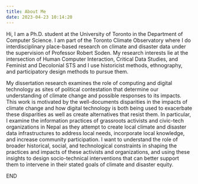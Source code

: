 ```yaml
---
title: About Me
date: 2023-04-23 10:14:20
---
```


Hi, I am a Ph.D. student at the University of Toronto in the Department of Computer Science. I am part of the Toronto Climate Observatory where I do interdisciplinary place-based research on climate and disaster data under the supervision of Professor Robert Soden. My research interests lie at the intersection of Human Computer Interaction, Critical Data Studies, and Feminist and Decolonial STS and I use historicist methods, ethnography, and participatory design methods to pursue them. 
 
My dissertation research examines the role of computing and digital technology as sites of political contestation that determine our understanding of climate change and possible responses to its impacts. This work is motivated by the well-documents disparities in the impacts of climate change and how digital technology is both being used to exacerbate these disparities as well as create alternatives that resist them.  In particular, I examine the information practices of grassroots activists and civic-tech organizations in Nepal as they attempt to create local climate and disaster data infrastructures to address local needs, incorporate local knowledge, and increase community participation. I want to understand the role of broader historical, social, and technological constraints in shaping the practices and impacts of these activists and organizations, and using these insights to design socio-technical interventions that can better support them to intervene in their stated goals of climate and disaster equity.

END